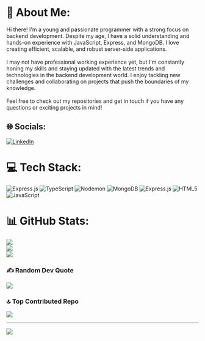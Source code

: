# 💫 About Me:
Hi there! I'm a young and passionate programmer with a strong focus on backend development. Despite my age, I have a solid understanding and hands-on experience with JavaScript, Express, and MongoDB. I love creating efficient, scalable, and robust server-side applications.<br><br>I may not have professional working experience yet, but I'm constantly honing my skills and staying updated with the latest trends and technologies in the backend development world. I enjoy tackling new challenges and collaborating on projects that push the boundaries of my knowledge.<br><br>Feel free to check out my repositories and get in touch if you have any questions or exciting projects in mind!


## 🌐 Socials:
[![LinkedIn](https://img.shields.io/badge/LinkedIn-%230077B5.svg?logo=linkedin&logoColor=white)](https://linkedin.com/in/taiel-sagretti) 

# 💻 Tech Stack:
![Express.js](https://img.shields.io/badge/express.js-%23404d59.svg?style=for-the-badge&logo=express&logoColor=%2361DAFB) ![TypeScript](https://img.shields.io/badge/typescript-%23007ACC.svg?style=for-the-badge&logo=typescript&logoColor=white) ![Nodemon](https://img.shields.io/badge/NODEMON-%23323330.svg?style=for-the-badge&logo=nodemon&logoColor=%BBDEAD) ![MongoDB](https://img.shields.io/badge/MongoDB-%234ea94b.svg?style=for-the-badge&logo=mongodb&logoColor=white) ![Express.js](https://img.shields.io/badge/express.js-%23404d59.svg?style=for-the-badge&logo=express&logoColor=%2361DAFB) ![HTML5](https://img.shields.io/badge/html5-%23E34F26.svg?style=for-the-badge&logo=html5&logoColor=white) ![JavaScript](https://img.shields.io/badge/javascript-%23323330.svg?style=for-the-badge&logo=javascript&logoColor=%23F7DF1E)
# 📊 GitHub Stats:
![](https://github-readme-stats.vercel.app/api?username=Tai-MS&theme=radical&hide_border=false&include_all_commits=true&count_private=true)<br/>
![](https://github-readme-streak-stats.herokuapp.com/?user=Tai-MS&theme=radical&hide_border=false)<br/>
![](https://github-readme-stats.vercel.app/api/top-langs/?username=Tai-MS&theme=radical&hide_border=false&include_all_commits=true&count_private=true&layout=compact)

### ✍️ Random Dev Quote
![](https://quotes-github-readme.vercel.app/api?type=horizontal&theme=radical)

### 🔝 Top Contributed Repo
![](https://github-contributor-stats.vercel.app/api?username=Tai-MS&limit=5&theme=dark&combine_all_yearly_contributions=true)

---
[![](https://visitcount.itsvg.in/api?id=Tai-MS&icon=0&color=0)](https://visitcount.itsvg.in)

<!-- Proudly created with GPRM ( https://gprm.itsvg.in ) -->
